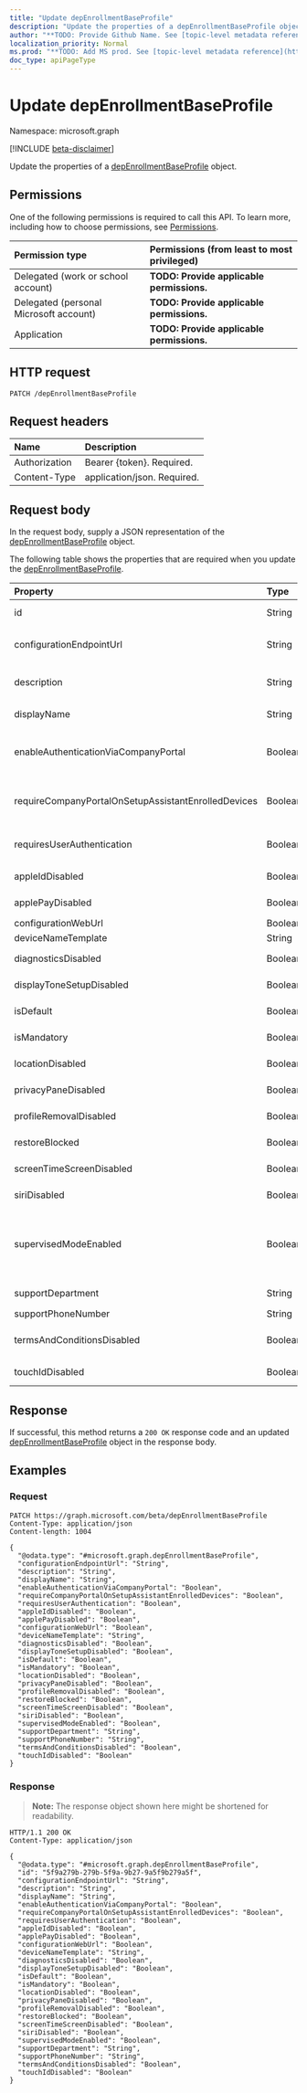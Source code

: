```yaml
---
title: "Update depEnrollmentBaseProfile"
description: "Update the properties of a depEnrollmentBaseProfile object."
author: "**TODO: Provide Github Name. See [topic-level metadata reference](https://msgo.azurewebsites.net/add/document/guidelines/metadata.html#topic-level-metadata)**"
localization_priority: Normal
ms.prod: "**TODO: Add MS prod. See [topic-level metadata reference](https://msgo.azurewebsites.net/add/document/guidelines/metadata.html#topic-level-metadata)**"
doc_type: apiPageType
---
```


# Update depEnrollmentBaseProfile
Namespace: microsoft.graph

[!INCLUDE [beta-disclaimer](../../includes/beta-disclaimer.md)]

Update the properties of a [depEnrollmentBaseProfile](../resources/depenrollmentbaseprofile.md) object.

## Permissions
One of the following permissions is required to call this API. To learn more, including how to choose permissions, see [Permissions](/graph/permissions-reference).

|Permission type|Permissions (from least to most privileged)|
|:---|:---|
|Delegated (work or school account)|**TODO: Provide applicable permissions.**|
|Delegated (personal Microsoft account)|**TODO: Provide applicable permissions.**|
|Application|**TODO: Provide applicable permissions.**|

## HTTP request

<!-- {
  "blockType": "ignored"
}
-->
``` http
PATCH /depEnrollmentBaseProfile
```

## Request headers
|Name|Description|
|:---|:---|
|Authorization|Bearer {token}. Required.|
|Content-Type|application/json. Required.|

## Request body
In the request body, supply a JSON representation of the [depEnrollmentBaseProfile](../resources/depenrollmentbaseprofile.md) object.

The following table shows the properties that are required when you update the [depEnrollmentBaseProfile](../resources/depenrollmentbaseprofile.md).

|Property|Type|Description|
|:---|:---|:---|
|id|String|**TODO: Add Description** Inherited from [entity](../resources/entity.md)|
|configurationEndpointUrl|String|Configuration endpoint url to use for Enrollment Inherited from [enrollmentProfile](../resources/enrollmentprofile.md)|
|description|String|Description of the profile Inherited from [enrollmentProfile](../resources/enrollmentprofile.md)|
|displayName|String|Name of the profile Inherited from [enrollmentProfile](../resources/enrollmentprofile.md)|
|enableAuthenticationViaCompanyPortal|Boolean|Indicates to authenticate with Apple Setup Assistant instead of Company Portal. Inherited from [enrollmentProfile](../resources/enrollmentprofile.md)|
|requireCompanyPortalOnSetupAssistantEnrolledDevices|Boolean|Indicates that Company Portal is required on setup assistant enrolled devices Inherited from [enrollmentProfile](../resources/enrollmentprofile.md)|
|requiresUserAuthentication|Boolean|Indicates if the profile requires user authentication Inherited from [enrollmentProfile](../resources/enrollmentprofile.md)|
|appleIdDisabled|Boolean|Indicates if Apple id setup pane is disabled|
|applePayDisabled|Boolean|Indicates if Apple pay setup pane is disabled|
|configurationWebUrl|Boolean|URL for setup assistant login|
|deviceNameTemplate|String|Sets a literal or name pattern.|
|diagnosticsDisabled|Boolean|Indicates if diagnostics setup pane is disabled|
|displayToneSetupDisabled|Boolean|Indicates if displaytone setup screen is disabled|
|isDefault|Boolean|Indicates if this is the default profile|
|isMandatory|Boolean|Indicates if the profile is mandatory|
|locationDisabled|Boolean|Indicates if Location service setup pane is disabled|
|privacyPaneDisabled|Boolean|Indicates if privacy screen is disabled|
|profileRemovalDisabled|Boolean|Indicates if the profile removal option is disabled|
|restoreBlocked|Boolean|Indicates if Restore setup pane is blocked|
|screenTimeScreenDisabled|Boolean|Indicates if screen timeout setup is disabled|
|siriDisabled|Boolean|Indicates if siri setup pane is disabled|
|supervisedModeEnabled|Boolean|Supervised mode, True to enable, false otherwise. See https://docs.microsoft.com/en-us/intune/deploy-use/enroll-devices-in-microsoft-intune for additional information.|
|supportDepartment|String|Support department information|
|supportPhoneNumber|String|Support phone number|
|termsAndConditionsDisabled|Boolean|Indicates if 'Terms and Conditions' setup pane is disabled|
|touchIdDisabled|Boolean|Indicates if touch id setup pane is disabled|



## Response

If successful, this method returns a `200 OK` response code and an updated [depEnrollmentBaseProfile](../resources/depenrollmentbaseprofile.md) object in the response body.

## Examples

### Request
<!-- {
  "blockType": "request",
  "name": "update_depenrollmentbaseprofile"
}
-->
``` http
PATCH https://graph.microsoft.com/beta/depEnrollmentBaseProfile
Content-Type: application/json
Content-length: 1004

{
  "@odata.type": "#microsoft.graph.depEnrollmentBaseProfile",
  "configurationEndpointUrl": "String",
  "description": "String",
  "displayName": "String",
  "enableAuthenticationViaCompanyPortal": "Boolean",
  "requireCompanyPortalOnSetupAssistantEnrolledDevices": "Boolean",
  "requiresUserAuthentication": "Boolean",
  "appleIdDisabled": "Boolean",
  "applePayDisabled": "Boolean",
  "configurationWebUrl": "Boolean",
  "deviceNameTemplate": "String",
  "diagnosticsDisabled": "Boolean",
  "displayToneSetupDisabled": "Boolean",
  "isDefault": "Boolean",
  "isMandatory": "Boolean",
  "locationDisabled": "Boolean",
  "privacyPaneDisabled": "Boolean",
  "profileRemovalDisabled": "Boolean",
  "restoreBlocked": "Boolean",
  "screenTimeScreenDisabled": "Boolean",
  "siriDisabled": "Boolean",
  "supervisedModeEnabled": "Boolean",
  "supportDepartment": "String",
  "supportPhoneNumber": "String",
  "termsAndConditionsDisabled": "Boolean",
  "touchIdDisabled": "Boolean"
}
```


### Response
>**Note:** The response object shown here might be shortened for readability.
<!-- {
  "blockType": "response",
  "truncated": true
}
-->
``` http
HTTP/1.1 200 OK
Content-Type: application/json

{
  "@odata.type": "#microsoft.graph.depEnrollmentBaseProfile",
  "id": "5f9a279b-279b-5f9a-9b27-9a5f9b279a5f",
  "configurationEndpointUrl": "String",
  "description": "String",
  "displayName": "String",
  "enableAuthenticationViaCompanyPortal": "Boolean",
  "requireCompanyPortalOnSetupAssistantEnrolledDevices": "Boolean",
  "requiresUserAuthentication": "Boolean",
  "appleIdDisabled": "Boolean",
  "applePayDisabled": "Boolean",
  "configurationWebUrl": "Boolean",
  "deviceNameTemplate": "String",
  "diagnosticsDisabled": "Boolean",
  "displayToneSetupDisabled": "Boolean",
  "isDefault": "Boolean",
  "isMandatory": "Boolean",
  "locationDisabled": "Boolean",
  "privacyPaneDisabled": "Boolean",
  "profileRemovalDisabled": "Boolean",
  "restoreBlocked": "Boolean",
  "screenTimeScreenDisabled": "Boolean",
  "siriDisabled": "Boolean",
  "supervisedModeEnabled": "Boolean",
  "supportDepartment": "String",
  "supportPhoneNumber": "String",
  "termsAndConditionsDisabled": "Boolean",
  "touchIdDisabled": "Boolean"
}
```

